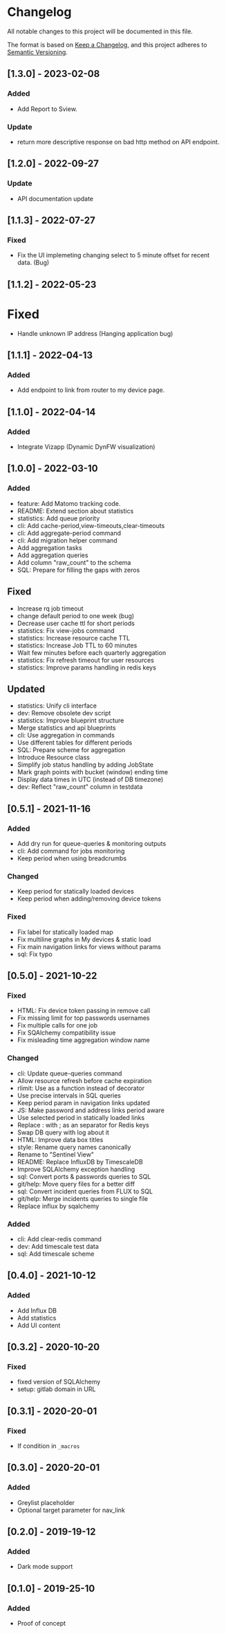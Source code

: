 
# Changelog

All notable changes to this project will be documented in this file.

The format is based on [Keep a Changelog](https://keepachangelog.com/en/1.0.0/),
and this project adheres to [Semantic Versioning](https://semver.org/spec/v2.0.0.html).

## [1.3.0] - 2023-02-08

### Added

- Add Report to Sview.

### Update

- return more descriptive response on bad http method on API endpoint.

## [1.2.0] - 2022-09-27

### Update

- API documentation update

## [1.1.3] - 2022-07-27

### Fixed

- Fix the UI implemeting changing select to 5 minute offset for recent data. (Bug)

## [1.1.2] - 2022-05-23

# Fixed

- Handle unknown IP address (Hanging application bug)

## [1.1.1] - 2022-04-13

### Added

- Add endpoint to link from router to my device page.

## [1.1.0] - 2022-04-14

### Added

- Integrate Vizapp (Dynamic DynFW visualization)

## [1.0.0] - 2022-03-10

### Added

- feature: Add Matomo tracking code.
- README: Extend section about statistics
- statistics: Add queue priority
- cli: Add cache-period,view-timeouts,clear-timeouts
- cli: Add aggregate-period command
- cli: Add migration helper command
- Add aggregation tasks
- Add aggregation queries
- Add column "raw_count" to the schema
- SQL: Prepare for filling the gaps with zeros

## Fixed

- Increase rq job timeout
- change default period to one week (bug)
- Decrease user cache ttl for short periods
- statistics: Fix view-jobs command
- statistics: Increase resource cache TTL
- statistics: Increase Job TTL to 60 minutes
- Wait few minutes before each quarterly aggregation
- statistics: Fix refresh timeout for user resources
- statistics: Improve params handling in redis keys

## Updated

- statistics: Unify cli interface
- dev: Remove obsolete dev script
- statistics: Improve blueprint structure
- Merge statistics and api blueprints
- cli: Use aggregation in commands
- Use different tables for different periods
- SQL: Prepare scheme for aggregation
- Introduce Resource class
- Simplify job status handling by adding JobState
- Mark graph points with bucket (window) ending time
- Display data times in UTC (instead of DB timezone)
- dev: Reflect "raw_count" column in testdata

## [0.5.1] - 2021-11-16

### Added

- Add dry run for queue-queries & monitoring outputs
- cli: Add command for jobs monitoring
- Keep period when using breadcrumbs

### Changed

- Keep period for statically loaded devices
- Keep period when adding/removing device tokens

### Fixed

- Fix label for statically loaded map
- Fix multiline graphs in My devices & static load
- Fix main navigation links for views without params
- sql: Fix typo

## [0.5.0] - 2021-10-22

### Fixed

- HTML: Fix device token passing in remove call
- Fix missing limit for top passwords usernames
- Fix multiple calls for one job
- Fix SQAlchemy compatibility issue
- Fix misleading time aggregation window name

### Changed

- cli: Update queue-queries command
- Allow resource refresh before cache expiration
- rlimit: Use as a function instead of decorator
- Use precise intervals in SQL queries
- Keep period param in navigation links updated
- JS: Make password and address links period aware
- Use selected period in statically loaded links
- Replace : with ; as an separator for Redis keys
- Swap DB query with log about it
- HTML: Improve data box titles
- style: Rename query names canonically
- Rename to "Sentinel View"
- README: Replace InfluxDB by TimescaleDB
- Improve SQLAlchemy exception handling
- sql: Convert ports & passwords queries to SQL
- git/help: Move query files for a better diff
- sql: Convert incident queries from FLUX to SQL
- git/help: Merge incidents queries to single file
- Replace influx by sqalchemy

### Added

- cli: Add clear-redis command
- dev: Add timescale test data
- sql: Add timescale scheme

## [0.4.0] - 2021-10-12

### Added

- Add Influx DB
- Add statistics
- Add UI content

## [0.3.2] - 2020-10-20

### Fixed

- fixed version of SQLAlchemy
- setup: gitlab domain in URL

## [0.3.1] - 2020-20-01

### Fixed

- If condition in `_macros`

## [0.3.0] - 2020-20-01

### Added

- Greylist placeholder
- Optional target parameter for nav_link

## [0.2.0] - 2019-19-12

### Added

- Dark mode support

## [0.1.0] - 2019-25-10

### Added

 - Proof of concept
